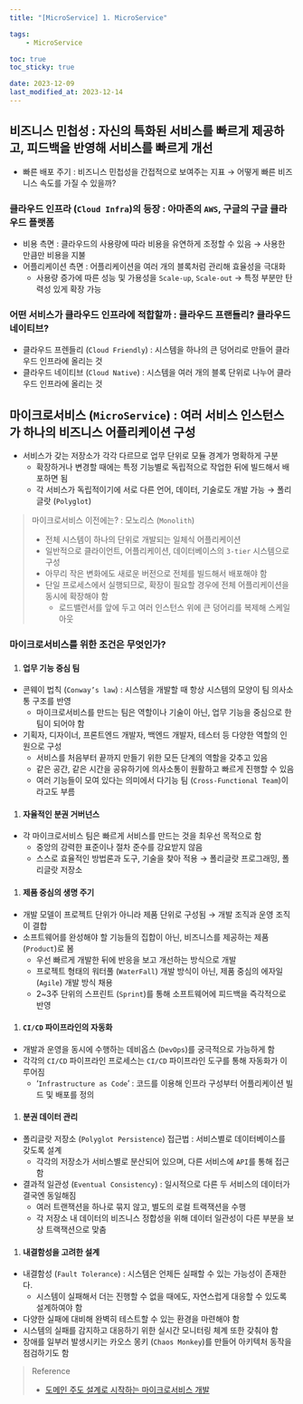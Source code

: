 ```yaml
---
title: "[MicroService] 1. MicroService"

tags:
    - MicroService

toc: true
toc_sticky: true

date: 2023-12-09
last_modified_at: 2023-12-14
---
```


## 비즈니스 민첩성 : 자신의 특화된 서비스를 빠르게 제공하고, 피드백을 반영해 서비스를 빠르게 개선

- 빠른 배포 주기 : 비즈니스 민첩성을 간접적으로 보여주는 지표 → 어떻게 빠른 비즈니스 속도를 가질 수 있을까?


### 클라우드 인프라 (```Cloud Infra```)의 등장 : 아마존의 ```AWS```, 구글의 구글 클라우드 플랫폼
- 비용 측면 : 클라우드의 사용량에 따라 비용을 유연하게 조정할 수 있음 → 사용한 만큼만 비용을 지불
- 어플리케이션 측면 : 어플리케이션을 여러 개의 블록처럼 관리해 효율성을 극대화
  - 사용량 증가에 따른 성능 및 가용성을 ```Scale-up```, ```Scale-out``` → 특정 부분만 탄력성 있게 확장 가능

### 어떤 서비스가 클라우드 인프라에 적합할까 : 클라우드 프랜들리? 클라우드 네이티브?
- 클라우드 프렌들리 (```Cloud Friendly```) : 시스템을 하나의 큰 덩어리로 만들어 클라우드 인프라에 올리는 것
- 클라우드 네이티브 (```Cloud Native```) : 시스템을 여러 개의 블록 단위로 나누어 클라우드 인프라에 올리는 것

## 마이크로서비스 (```MicroService```) : 여러 서비스 인스턴스가 하나의 비즈니스 어플리케이션 구성
- 서비스가 갖는 저장소가 각각 다르므로 업무 단위로 모듈 경계가 명확하게 구분
  - 확장하거나 변경할 때에는 특정 기능별로 독립적으로 작업한 뒤에 빌드해서 배포하면 됨
  - 각 서비스가 독립적이기에 서로 다른 언어, 데이터, 기술로도 개발 가능 → 폴리글랏 (```Polyglot```)

> 마이크로서비스 이전에는? : 모노리스 (```Monolith```)
> - 전체 시스템이 하나의 단위로 개발되는 일체식 어플리케이션
> - 일반적으로 클라이언트, 어플리케이션, 데이터베이스의 ```3-tier``` 시스템으로 구성
> - 아무리 작은 변화에도 새로운 버전으로 전체를 빌드해서 배포해야 함
> - 단일 프로세스에서 실행되므로, 확장이 필요할 경우에 전체 어플리케이션을 동시에 확장해야 함
>   - 로드밸런서를 앞에 두고 여러 인스턴스 위에 큰 덩어리를 복제해 스케일 아웃

### 마이크로서비스를 위한 조건은 무엇인가?

1. #### 업무 기능 중심 팀
- 콘웨이 법칙 (```Conway’s law```) : 시스템을 개발할 때 항상 시스템의 모양이 팀 의사소통 구조를 반영
  - 마이크로서비스를 만드는 팀은 역할이나 기술이 아닌, 업무 기능을 중심으로 한 팀이 되어야 함
- 기획자, 디자이너, 프론트엔드 개발자, 백엔드 개발자, 테스터 등 다양한 역할의 인원으로 구성
  - 서비스를 처음부터 끝까지 만들기 위한 모든 단계의 역할을 갖추고 있음
  - 같은 공간, 같은 시간을 공유하기에 의사소통이 원활하고 빠르게 진행할 수 있음
  - 여러 기능들이 모여 있다는 의미에서 다기능 팀 (```Cross-Functional Team```)이라고도 부름

1. #### 자율적인 분권 거버넌스
- 각 마이크로서비스 팀은 빠르게 서비스를 만드는 것을 최우선 목적으로 함
  - 중앙의 강력한 표준이나 절차 준수를 강요받지 않음
  - 스스로 효율적인 방법론과 도구, 기술을 찾아 적용 → 폴리글랏 프로그래밍, 폴리글랏 저장소

1. #### 제품 중심의 생명 주기
- 개발 모델이 프로젝트 단위가 아니라 제품 단위로 구성됨 → 개발 조직과 운영 조직이 결합
- 소프트웨어를 완성해야 할 기능들의 집합이 아닌, 비즈니스를 제공하는 제품 (```Product```)로 봄
  - 우선 빠르게 개발한 뒤에 반응을 보고 개선하는 방식으로 개발
  - 프로젝트 형태의 워터풀 (```WaterFall```) 개발 방식이 아닌, 제품 중심의 에자일 (```Agile```) 개발 방식 채용
  - 2~3주 단위의 스프린트 (```Sprint```)를 통해 소프트웨어에 피드백을 즉각적으로 반영

1. #### ```CI/CD``` 파이프라인의 자동화
- 개발과 운영을 동시에 수행하는 데비옵스 (```DevOps```)를 궁극적으로 가능하게 함
- 각각의 ```CI/CD``` 파이프라인 프로세스는 ```CI/CD``` 파이프라인 도구를 통해 자동화가 이루어짐
  - ‘```Infrastructure as Code```’ : 코드를 이용해 인프라 구성부터 어플리케이션 빌드 및 배포를 정의

1. #### 분권 데이터 관리
- 폴리글랏 저장소 (```Polyglot Persistence```) 접근법 : 서비스별로 데이터베이스를 갖도록 설계
  - 각각의 저장소가 서비스별로 분산되어 있으며, 다른 서비스에 ```API```를 통해 접근함
- 결과적 일관성 (```Eventual Consistency```) : 일시적으로 다른 두 서비스의 데이터가 결국엔 동일해짐
  - 여러 트랜잭션을 하나로 묶지 않고, 별도의 로컬 트랙잭션을 수행
  - 각 저장소 내 데이터의 비즈니스 정합성을 위해 데이터 일관성이 다른 부분을 보상 트랙잭션으로 맞춤

1. #### 내결함성을 고려한 설계
- 내결함성 (```Fault Tolerance```) : 시스템은 언제든 실패할 수 있는 가능성이 존재한다.
  - 시스템이 실패해서 더는 진행할 수 없을 때에도, 자연스럽게 대응할 수 있도록 설계하여야 함
- 다양한 실패에 대비해 완벽히 테스트할 수 있는 환경을 마련해야 함
- 시스템의 실패를 감지하고 대응하기 위한 실시간 모니터링 체계 또한 갖춰야 함
- 장애를 일부러 발생시키는 카오스 몽키 (```Chaos Monkey```)를 만들어 아키텍처 동작을 점검하기도 함

> Reference
>
> - <a href="https://www.aladin.co.kr/m/mproduct.aspx?ItemId=285280054">도메인 주도 설계로 시작하는 마이크로서비스 개발</a>